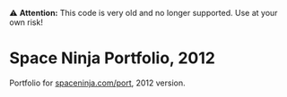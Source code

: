 :warning: **Attention:** This code is very old and no longer supported. Use at your own risk!

# Space Ninja Portfolio, 2012

Portfolio for [spaceninja.com/port](http://spaceninja.com/port/), 2012 version.
